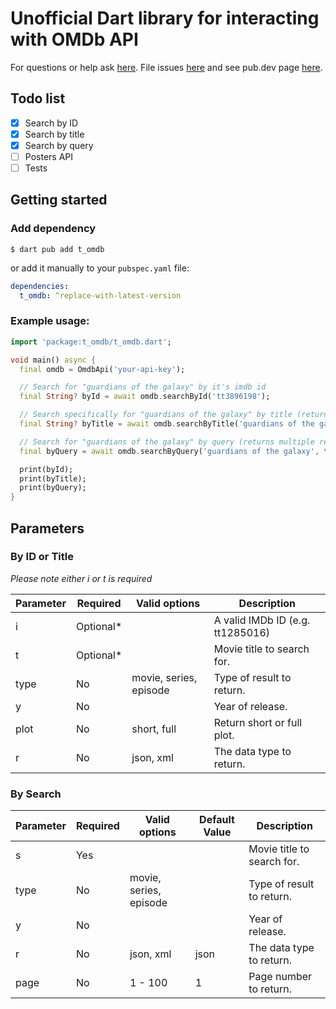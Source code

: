 # Unofficial Dart library for interacting with OMDb API
For questions or help ask <a href="https://github.com/akula-shark/t-omdb/discussions/categories/q-a">here</a>. File issues <a href="https://github.com/akula-shark/t-omdb/issues">here</a> and see pub.dev page <a href="https://pub.dev/packages/t_omdb">here</a>.

## Todo list
- [x] Search by ID
- [x] Search by title
- [x] Search by query
- [ ] Posters API
- [ ] Tests

## Getting started

### Add dependency
```
$ dart pub add t_omdb
```
or add it manually to your `pubspec.yaml` file:
```yaml
dependencies:
  t_omdb: ^replace-with-latest-version
```
### Example usage:
```dart
import 'package:t_omdb/t_omdb.dart';

void main() async {
  final omdb = OmdbApi('your-api-key');

  // Search for "guardians of the galaxy" by it's imdb id
  final String? byId = await omdb.searchById('tt3896198');

  // Search specifically for "guardians of the galaxy" by title (returns the first result)
  final String? byTitle = await omdb.searchByTitle('guardians of the galaxy');

  // Search for "guardians of the galaxy" by query (returns multiple results that match the query)
  final byQuery = await omdb.searchByQuery('guardians of the galaxy', type: OmdbType.movie, year: '2017', responseType: OmdbResponseType.json);

  print(byId);
  print(byTitle);
  print(byQuery);
}
```
## Parameters

### By ID or Title
*Please note either i or t is required*

| Parameter | Required | Valid options          | Description |
| --------- | -------- |------------------------| ----------- |
| i         | Optional*| <empty>                | A valid IMDb ID (e.g. tt1285016) |
| t         | Optional*| <empty>                | Movie title to search for. |
| type      | No       | movie, series, episode | Type of result to return. |
| y         | No       | <empty>                | Year of release. |
| plot      | No       | short, full            | Return short or full plot. |
| r         | No       | json, xml              | The data type to return. |

### By Search

| Parameter | Required | Valid options        | Default Value | Description |
| --------- |----------|----------------------| ------------- | ----------- |
| s         | Yes      | <empty>              |               | Movie title to search for. |
| type      | No       | movie, series, episode |      | Type of result to return. |
| y         | No       | <empty>              |              | Year of release. |
| r         | No       | json, xml            | json         | The data type to return. |
| page      | No       | 1 - 100              | 1            | Page number to return. |

